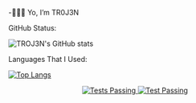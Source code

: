 -👻✌🏻 Yo, I’m TR0J3N

GitHub Status:

![TROJ3N's GitHub stats](https://github-readme-stats.vercel.app/api?username=TR0J3N&show_icons=true&theme=tokyonight)

Languages That I Used:

[![Top Langs](https://github-readme-stats.vercel.app/api/top-langs/?username=TR0J3N)](https://github.com/TR0J3N/github-readme-stats)


<p align="center">
    <a href="https://github.com/anuraghazra/github-readme-stats/actions">
      <img alt="Tests Passing" src="https://github.com/anuraghazra/github-readme-stats/workflows/Test/badge.svg" />
    </a>
<a href="https://github.com/TR0J3N/github-readme-stats/actions">
      <img alt="Test Passing" src="https://img.shields.io/static/v1?label=<LABEL>&message=<MESSAGE>&color=<COLOR>" />
    </a>
